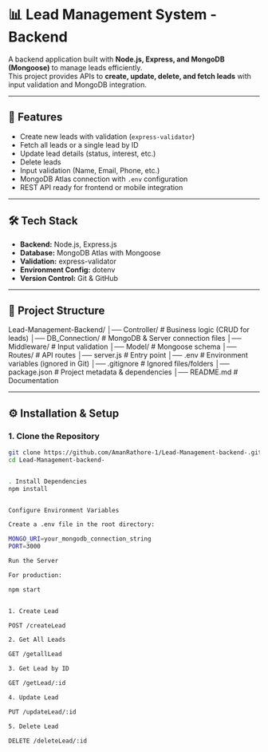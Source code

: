 # 📊 Lead Management System - Backend

A backend application built with **Node.js, Express, and MongoDB (Mongoose)** to manage leads efficiently.  
This project provides APIs to **create, update, delete, and fetch leads** with input validation and MongoDB integration.  

---

## 🚀 Features
- Create new leads with validation (`express-validator`)
- Fetch all leads or a single lead by ID
- Update lead details (status, interest, etc.)
- Delete leads
- Input validation (Name, Email, Phone, etc.)
- MongoDB Atlas connection with `.env` configuration
- REST API ready for frontend or mobile integration

---

## 🛠️ Tech Stack
- **Backend:** Node.js, Express.js
- **Database:** MongoDB Atlas with Mongoose
- **Validation:** express-validator
- **Environment Config:** dotenv
- **Version Control:** Git & GitHub

---

## 📂 Project Structure
Lead-Management-Backend/
│── Controller/ # Business logic (CRUD for leads)
│── DB_Connection/ # MongoDB & Server connection files
│── Middleware/ # Input validation
│── Model/ # Mongoose schema
│── Routes/ # API routes
│── server.js # Entry point
│── .env # Environment variables (ignored in Git)
│── .gitignore # Ignored files/folders
│── package.json # Project metadata & dependencies
│── README.md # Documentation



---

## ⚙️ Installation & Setup

### 1. Clone the Repository
```bash
git clone https://github.com/AmanRathore-1/Lead-Management-backend-.git
cd Lead-Management-backend-


. Install Dependencies
npm install


Configure Environment Variables

Create a .env file in the root directory:

MONGO_URI=your_mongodb_connection_string
PORT=3000

Run the Server

For production:

npm start


1. Create Lead

POST /createLead

2. Get All Leads

GET /getallLead

3. Get Lead by ID

GET /getLead/:id

4. Update Lead

PUT /updateLead/:id

5. Delete Lead

DELETE /deleteLead/:id

